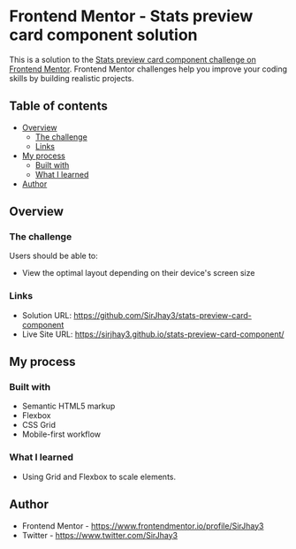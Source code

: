 # Frontend Mentor - Stats preview card component solution

This is a solution to the [Stats preview card component challenge on Frontend Mentor](https://www.frontendmentor.io/challenges/stats-preview-card-component-8JqbgoU62). Frontend Mentor challenges help you improve your coding skills by building realistic projects. 

## Table of contents

- [Overview](#overview)
  - [The challenge](#the-challenge)
  - [Links](#links)
- [My process](#my-process)
  - [Built with](#built-with)
  - [What I learned](#what-i-learned)
- [Author](#author)

## Overview

### The challenge

Users should be able to:

- View the optimal layout depending on their device's screen size

### Links

- Solution URL: https://github.com/SirJhay3/stats-preview-card-component
- Live Site URL: https://sirjhay3.github.io/stats-preview-card-component/

## My process

### Built with

- Semantic HTML5 markup
- Flexbox
- CSS Grid
- Mobile-first workflow

### What I learned

- Using Grid and Flexbox to scale elements.

## Author

- Frontend Mentor - https://www.frontendmentor.io/profile/SirJhay3
- Twitter - https://www.twitter.com/SirJhay3
